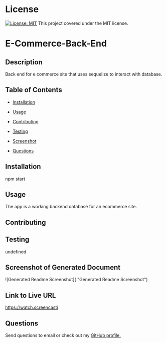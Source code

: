 # License

[![License: MIT](https://img.shields.io/badge/License-MIT-yellow.svg)](https://opensource.org/licenses/MIT) This project covered under the MIT license.


# E-Commerce-Back-End


## Description

Back end for e commerce site that uses sequelize to interact with database.


## Table of Contents

* [Installation](#installation)

* [Usage](#usage)

* [Contributing](#contributing)

* [Testing](#testing)

* [Screenshot](#screenshot)

* [Questions](#questions)


## Installation

npm start


## Usage

The app is a working backend database for an ecommerce site. 


## Contributing




## Testing

undefined


## Screenshot of Generated Document

![Generated Readme Screenshot]( "Generated Readme Screenshot")


## Link to Live URL

https://watch.screencasti
        


## Questions

Send questions to email  or check out my [GitHub profile.](www.github.com/https://github.com/Thesselonian/E-commerce-back-end)
    